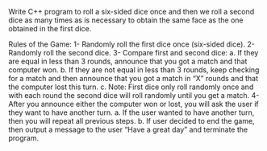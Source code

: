 Write C++ program to roll a six-sided dice once and then we roll a second
dice as many times as is necessary to obtain the same face as the one obtained in the first dice.

Rules of the Game:
1- Randomly roll the first dice once (six-sided dice).
2- Randomly roll the second dice.
3- Compare first and second dice:
a. If they are equal in less than 3 rounds, announce that you got a match and that
computer won.
b. If they are not equal in less than 3 rounds, keep checking for a match and then
announce that you got a match in “X” rounds and that the computer lost this turn.
c. Note: First dice only roll randomly once and with each round the second dice will
roll randomly until you get a match.
4- After you announce either the computer won or lost, you will ask the user if they want to
have another turn.
a. If the user wanted to have another turn, then you will repeat all previous steps.
b. If user decided to end the game, then output a message to the user “Have a
great day” and terminate the program.
